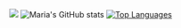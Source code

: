 ![](https://komarev.com/ghpvc/?username=e4fgg&color=ff69b4)
![Maria's GitHub stats](https://github-readme-stats.vercel.app/api?username=e4fgg&show_icons=true&theme=dracula)
[![Top Languages](https://github-readme-stats.vercel.app/api/top-langs/?username=e4fgg&layout=donut&bg_color=f790B0)](https://github.com/anuraghazra/github-readme-stats)
